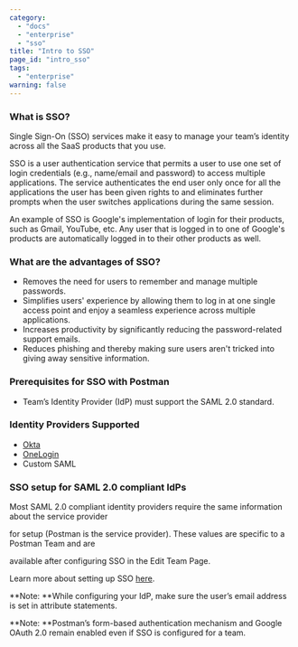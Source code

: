 ```yaml
---
category:
  - "docs"
  - "enterprise"
  - "sso"
title: "Intro to SSO"
page_id: "intro_sso"
tags: 
  - "enterprise"
warning: false
---
```


### What is SSO?

Single Sign-On (SSO) services make it easy to manage your team’s identity across all the SaaS products that you use.

SSO is a user authentication service that permits a user to use one set of login credentials (e.g., name/email and password) to access multiple applications. The service authenticates the end user only once for all the applications the user has been given rights to and eliminates further prompts when the user switches applications during the same session.

An example of SSO is Google's implementation of login for their products, such as Gmail, YouTube, etc. Any user that is logged in to one of Google's products are automatically logged in to their other products as well.

### What are the advantages of SSO?

*   Removes the need for users to remember and manage multiple passwords.
*   Simplifies users' experience by allowing them to log in at one single access point and enjoy a seamless experience across multiple applications.
*   Increases productivity by significantly reducing the password-related support emails.
*   Reduces phishing and thereby making sure users aren't tricked into giving away sensitive information.

### Prerequisites for SSO with Postman

*   Team’s Identity Provider (IdP) must support the SAML 2.0 standard.

### Identity Providers Supported

*   [Okta](https://www.okta.com/)
*   [OneLogin](https://www.onelogin.com/)
*   Custom SAML

### SSO setup for SAML 2.0 compliant IdPs

Most SAML 2.0 compliant identity providers require the same information about the service provider

for setup (Postman is the service provider). These values are specific to a Postman Team and are

available after configuring SSO in the Edit Team Page.

Learn more about setting up SSO [here](/docs/enterprise/sso/admin_sso).

**Note: **While configuring your IdP, make sure the user’s email address is set in attribute statements.

**Note: **Postman’s form-based authentication mechanism and Google OAuth 2.0 remain enabled even if SSO is configured for a team.
